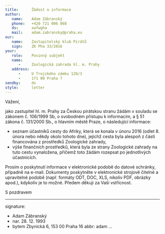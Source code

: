 ```yaml
---
title:      Žádost o informace
author:
   name:    Adam Zábranský
   phone:   +420 721 006 868
   ds:      xwfwgha
   mail:    adam.zabransky@praha.eu
our:
   name:    Zastupitelský klub Pirátů
   sign:    ZK Pha 33/2016
your:
   role:    Povinný subjekt
   name:    
      -     Zoologická zahrada hl. m. Prahy
   address:
      -     U Trojského zámku 120/3
      -     171 00 Praha 7
sendby:     ds
style:      letter
---
```


Vážení,

jako zastupitel hl. m. Prahy za Českou pirátskou stranu žádám v souladu se zákonem č. 106/1999 Sb, o svobodném přístupu k informacím, a § 51 zákona č. 131/2000 Sb., o hlavním městě Praze, o následující informace:

- seznam účastníků cesty do Afriky, která se konala v únoru 2016 (odlet 8. února nebo někdy okolo tohoto dne), jejichž cesta byla alespoň z části financována z prostředků Zoologické zahrady,
- výše finančních prostředků, která byla ze strany Zoologické zahrady na tuto cestu vynaložena, přičemž toto žádám rozepsat po jednotlivých účastnících.

Prosím o poskytnutí informace v elektronické podobě do datové schránky, případně na e-mail. Dokumenty poskytněte v elektronické strojově čitelné a upravitelné podobě (např. formáty ODT, DOC, XLS, nikoliv PDF, obrázky apod.), kdykoliv je to možné. Předem děkuji za Vaši vstřícnost.

S pozdravem

---
signature:
  - Adam Zábranský
  - nar. 28. 12. 1993
  - bytem Zbynická 6, 153 00 Praha 16
abbr:       adam
...
